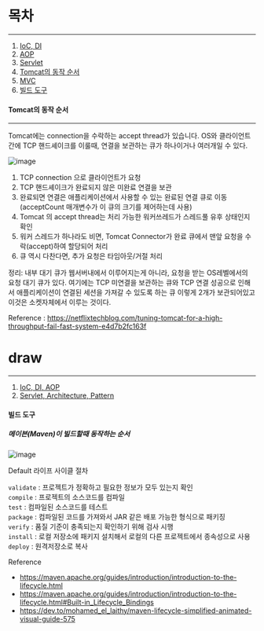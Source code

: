 # 목차
---

1. [IoC, DI]()
2. [AOP]()
3. [Servlet]()
4. [Tomcat의 동작 순서](#Tomcat의-동작-순서)
5. [MVC]()
6. [빌드 도구](#빌드-도구)


#### Tomcat의 동작 순서
---

Tomcat에는 connection을 수락하는 accept thread가 있습니다. OS와 클라이언트간에 TCP 핸드셰이크를 이룰때, 연결을 보관하는 큐가 하나이거나 여러개일 수 있다.

![image](https://raw.githubusercontent.com/amazon7737/spring-framework-read-docs/refs/heads/main/images/tomcat-draw.png)

1. TCP connection 으로 클라이언트가 요청
2. TCP 핸드셰이크가 완료되지 않은 미완료 연결을 보관
3. 완료되면 연결은 애플리케이션에서 사용할 수 있는 완료된 연결 큐로 이동 (acceptCount 매개변수가 이 큐의 크기를 제어하는데 사용)
4. Tomcat 의 accept thread는 처리 가능한 워커쓰레드가 스레드풀 유후 상태인지 확인
5. 워커 스레드가 하나라도 비면, Tomcat Connector가 완료 큐에서 맨앞 요청을 수락(accept)하여 할당되어 처리
6. 큐 역시 다찬다면, 추가 요청은 타임아웃/거절 처리

정리: 내부 대기 큐가 웹서버내에서 이루어지는게 아니라, 요청을 받는 OS레벨에서의 요청 대기 큐가 있다. 여기에는 TCP 미연결을 보관하는 큐와 TCP 연결 성공으로 인해서 애플리케이션이 연결된 세션을 가져갈 수 있도록 하는 큐 이렇게 2개가 보관되어있고 이것은 소켓자체에서 이루는 것이다.

Reference : https://netflixtechblog.com/tuning-tomcat-for-a-high-throughput-fail-fast-system-e4d7b2fc163f



# draw
---
1. [IoC, DI, AOP](https://drive.google.com/file/d/1_gsWZYOrFJUKD-br1loYv8xpsyYrHisF/view?usp=sharing)
2. [Servlet, Architecture, Pattern](https://github.com/amazon7737/Spring-comes-who/blob/main/1%EC%A3%BC%EC%B0%A8/servlet%2Carchitecture%2Cpattern.png)


#### 빌드 도구


##### 메이븐(Maven)이 빌드할때 동작하는 순서

![image](https://raw.githubusercontent.com/amazon7737/spring-framework-read-docs/refs/heads/main/images/maven-default-cycle.png)


Default 라이프 사이클 절차

`validate` : 프로젝트가 정확하고 필요한 정보가 모두 있는지 확인 <br/>
`compile` : 프로젝트의 소스코드를 컴파일 <br/>
`test` : 컴파일된 소스코드를 테스트 <br/>
`package` : 컴파일된 코드를 가져와서 JAR 같은 배포 가능한 형식으로 패키징 <br/>
`verify` : 품질 기준이 충족되는지 확인하기 위해 검사 시행 <br/>
`install` : 로컬 저장소에 패키지 설치해서 로컬의 다른 프로젝트에서 종속성으로 사용 <br/>
`deploy` : 원격저장소로 복사 <br/>


Reference
- https://maven.apache.org/guides/introduction/introduction-to-the-lifecycle.html
- https://maven.apache.org/guides/introduction/introduction-to-the-lifecycle.html#Built-in_Lifecycle_Bindings
- https://dev.to/mohamed_el_laithy/maven-lifecycle-simplified-animated-visual-guide-575


